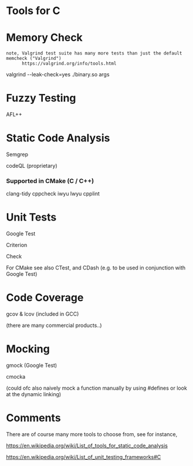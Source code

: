 # Tools for C 

# Memory Check
    note, Valgrind test suite has many more tests than just the default memcheck ("Valgrind")
          https://valgrind.org/info/tools.html
valgrind --leak-check=yes ./binary.so args


# Fuzzy Testing
AFL++


# Static Code Analysis
Semgrep

codeQL (proprietary)

### Supported in CMake (C / C++)

clang-tidy cppcheck iwyu lwyu cpplint


# Unit Tests

Google Test

Criterion

Check



For CMake see also CTest, and CDash (e.g. to be used in conjunction with Google Test)

# Code Coverage

gcov & lcov (included in GCC)

(there are many commercial products..)

# Mocking

gmock (Google Test)

cmocka

(could ofc also naively mock a function manually by using #defines or look at the dynamic linking)

# Comments
There are of course many more tools to choose from, see for instance,

https://en.wikipedia.org/wiki/List_of_tools_for_static_code_analysis

https://en.wikipedia.org/wiki/List_of_unit_testing_frameworks#C
